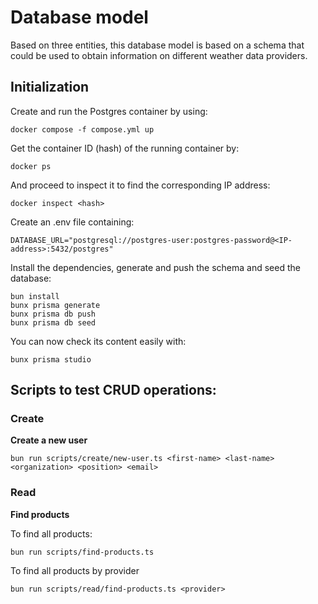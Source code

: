# Database model

Based on three entities, this database model is based on a schema that could be used to obtain information on different weather data providers.

## Initialization

Create and run the Postgres container by using:

```
docker compose -f compose.yml up
```

Get the container ID (hash) of the running container by: 
``` 
docker ps
```

And proceed to inspect it to find the corresponding IP address:
```
docker inspect <hash>
```

Create an .env file containing:

```
DATABASE_URL="postgresql://postgres-user:postgres-password@<IP-address>:5432/postgres"
```

Install the dependencies, generate and push the schema and seed the database: 

```
bun install
bunx prisma generate
bunx prisma db push
bunx prisma db seed
```

You can now check its content easily with:

```
bunx prisma studio
```

## Scripts to test CRUD operations:

### Create

**Create a new user**

```
bun run scripts/create/new-user.ts <first-name> <last-name> <organization> <position> <email>
```

### Read

**Find products**

To find all products:
```
bun run scripts/find-products.ts
```

To find all products by provider
```
bun run scripts/read/find-products.ts <provider>
```